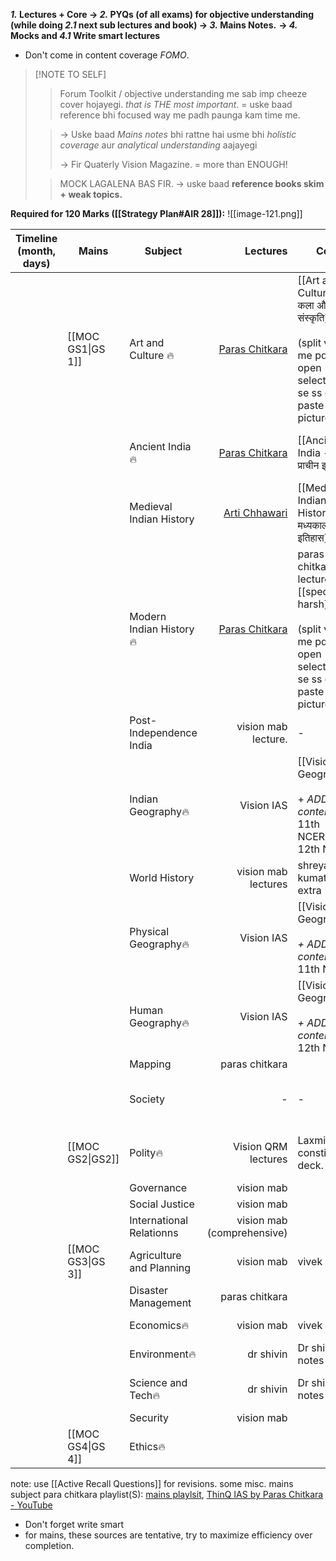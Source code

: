 ***1.* Lectures + Core → *2.* PYQs (of all exams) for objective understanding (while doing *2.1* next sub lectures and book) → *3.* Mains Notes.** **→ *4.* Mocks and *4.1* Write smart lectures**
- Don't come in content coverage *FOMO*.
> [!NOTE TO SELF]
> >Forum Toolkit / objective understanding me sab imp cheeze cover hojayegi. *that is THE most important*. = uske baad reference bhi focused way me padh paunga kam time me.
>
> >→ Uske baad *Mains notes* bhi rattne hai usme bhi *holistic coverage* aur *analytical understanding* aajayegi
> >
> >→ Fir Quaterly Vision Magazine. = more than ENOUGH! 
>
> >MOCK LAGALENA BAS FIR.
> > → uske baad **reference books skim + weak topics.**

**Required for 120 Marks ([[Strategy Plan#AIR 28]]):**
![[image-121.png]]

| **Timeline** (month, days) | **Mains**         | **Subject**              |                                                                                         **Lectures** | **Core**                                                                                                             | **Objective understanding**     | **Strategy**                                                                                                                 |                                 **Extra Reference**                                  |     |     |
| -------------------------- | ----------------- | ------------------------ | ---------------------------------------------------------------------------------------------------: | -------------------------------------------------------------------------------------------------------------------- | ------------------------------- | ---------------------------------------------------------------------------------------------------------------------------- | :----------------------------------------------------------------------------------: | --- | --- |
|                            | [[MOC GS1\|GS 1]] | Art and Culture 🔥       |    [Paras Chitkara](https://www.youtube.com/watch?v=de_dYjUZ5ZA&ab_channel=UPSCBlueprintbyUnacademy) | [[Art and Culture --- कला और संस्कृति]]<br><br>(split view me pdfs open - select tool se ss copy paste pictures)     | Forum Toolkit                   |                                                                                                                              | NCERTs(cd):<br><br>1.1 Knowledge traditions, <br><br>1.2. fine arts<br><br>2. Lucent |     |     |
|                            |                   | Ancient India🔥          |     [Paras Chitkara](https://www.youtube.com/watch?v=80DLKd9S0AY&ab_channel=ThinQIASbyParasChitkara) | [[Ancient India --- प्राचीन इतिहास]]                                                                                 | Forum toolkit                   |                                                                                                                              |                          (cd) New NCERT 12th part 1<br><br>                          |     |     |
|                            |                   | Medieval Indian History  | [Arti Chhawari](https://www.youtube.com/watch?v=hMjXqSzCTlg&ab_channel=UPSCCSEArticulatebyUnacademy) | [[Medieval Indian History --- मध्यकालीन इतिहास]]                                                                     | Forum toolkit                   |                                                                                                                              |                                        Lucent                                        |     |     |
|                            |                   | Modern Indian History🔥  |     [Paras Chitkara](https://www.youtube.com/watch?v=rJbEW3Zk5kQ&ab_channel=ThinQIASbyParasChitkara) | paras chitkara lecture + [[spectrum-harsh]]<br><br>(split view me pdfs open - select tool se ss copy paste pictures) | Forum toolkit / PMF Modern PYQs |                                                                                                                              |                 [[Modern Indian History - आधुनिक भारतीय इतिहास]]<br>                 |     |     |
|                            |                   | Post- Independence India |                                                                                  vision mab lecture. | -                                                                                                                    | -                               |                                                                                                                              |                                          -                                           |     |     |
|                            |                   | Indian Geography🔥       |                                                                                           Vision IAS | [[Vision IAS Geography]]  <br><br>+  *ADD content* <br>11th NCERT, 12th NCERT                                        | NCERT test + Forum Toolkit      |                                                                                                                              |                                          -                                           |     |     |
|                            |                   | World History            |                                                                                  vision mab lectures | shreyansh kumat + extra (ipad)                                                                                       | -                               |                                                                                                                              |                                                                                      |     |     |
|                            |                   | Physical Geography🔥     |                                                                                           Vision IAS | [[Vision IAS Geography]]<br><br>*+  ADD content*  11th NCERT                                                         | NCERT test + Forum Toolkit      |                                                                                                                              |                            GC Leong specially for Biomes.                            |     |     |
|                            |                   | Human Geography🔥        |                                                                                           Vision IAS | [[Vision IAS Geography]] <br><br>*+  ADD content* 12th NCERT                                                         | NCERT test + Forum Toolkit      |                                                                                                                              |                                          -                                           |     |     |
|                            |                   | Mapping                  |                                                                                       paras chitkara |                                                                                                                      | Covered w geo                   |                                                                                                                              |                                                                                      |     |     |
|                            |                   | Society                  |                                                                                                    - | -                                                                                                                    | -                               | directly make mains notes.                                                                                                   |                                                                                      |     |     |
|                            | [[MOC GS2\|GS2]]  | Polity🔥                 |                                                                                  Vision QRM lectures | Laxmikant + constitution deck.                                                                                       | OIP + forum toolkit             |                                                                                                                              |                          Indian Constitution at work NCERT                           |     |     |
|                            |                   | Governance               |                                                                                           vision mab |                                                                                                                      | -                               |                                                                                                                              |                                                                                      |     |     |
|                            |                   | Social Justice           |                                                                                           vision mab |                                                                                                                      | -                               |                                                                                                                              |                                                                                      |     |     |
|                            |                   | International Relationns |                                                                           vision mab (comprehensive) |                                                                                                                      | -                               |                                                                                                                              |                                                                                      |     |     |
|                            | [[MOC GS3\|GS 3]] | Agriculture and Planning |                                                                                           vision mab | vivek singh                                                                                                          | -                               |                                                                                                                              |                                                                                      |     |     |
|                            |                   | Disaster Management      |                                                                                       paras chitkara |                                                                                                                      | -                               |                                                                                                                              |                                                                                      |     |     |
|                            |                   | Economics🔥              |                                                                                           vision mab | vivek singh                                                                                                          | Eco 550 + forum toolkit         |                                                                                                                              |                                   12th macro NCERT                                   |     |     |
|                            |                   | Environment🔥            |                                                                                            dr shivin | Dr shivin notes                                                                                                      | forum toolkit                   |                                                                                                                              |                                                                                      |     |     |
|                            |                   | Science and Tech🔥       |                                                                                            dr shivin | Dr shivin notes                                                                                                      | forum toolkit                   | mains= [paras chitkara](https://www.youtube.com/watch?v=NIKYoMKQkaI&list=PLn2lLO2X6VGtBXXGM1FzPoj6CvbIlnxRb&index=2&pp=iAQB) |                                       all scin                                       |     |     |
|                            |                   | Security                 |                                                                                           vision mab |                                                                                                                      | -                               |                                                                                                                              |                                                                                      |     |     |
|                            | [[MOC GS4\|GS 4]] | Ethics🔥                 |                                                                                                      |                                                                                                                      |                                 |                                                                                                                              |                                                                                      |     |     |
note: use [[Active Recall Questions]] for revisions.
some misc. mains subject para chitkara playlist(S): [mains playlsit](https://www.youtube.com/playlist?list=PLn2lLO2X6VGtBXXGM1FzPoj6CvbIlnxRb), [ThinQ IAS by Paras Chitkara - YouTube](https://www.youtube.com/@ThinQIAS/videos)
- Don't forget write smart
- for mains, these sources are tentative, try to maximize efficiency over completion.
